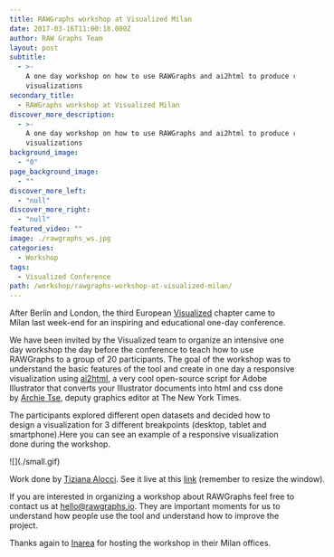 ```yaml
---
title: RAWGraphs workshop at Visualized Milan
date: 2017-03-16T11:00:18.000Z
author: RAW Graphs Team
layout: post
subtitle:
  - >-
    A one day workshop on how to use RAWGraphs and ai2html to produce responsive
    visualizations
secondary_title:
  - RAWGraphs workshop at Visualized Milan
discover_more_description:
  - >-
    A one day workshop on how to use RAWGraphs and ai2html to produce responsive
    visualizations
background_image:
  - "0"
page_background_image:
  - ""
discover_more_left:
  - "null"
discover_more_right:
  - "null"
featured_video: ""
image: ./rawgraphs_ws.jpg
categories:
  - Workshop
tags:
  - Visualized Conference
path: /workshop/rawgraphs-workshop-at-visualized-milan/
---
```


After Berlin and London, the third European <a href="http://visualized.com/milan/" target="_blank">Visualized</a> chapter came to Milan last week-end for an inspiring and educational one-day conference.

We have been invited by the Visualized team to organize an intensive one day workshop the day before the conference to teach how to use RAWGraphs to a group of 20 participants. The goal of the workshop was to understand the basic features of the tool and create in one day a responsive visualization using <a href="http://ai2html.org/" target="_blank">ai2html</a>, a very cool open-source script for Adobe Illustrator that converts your Illustrator documents into html and css done by <a href="https://twitter.com/archietse" target="_blank">Archie Tse</a>, deputy graphics editor at The New York Times.

The participants explored different open datasets and decided how to design a visualization for 3 different breakpoints (desktop, tablet and smartphone).Here you can see an example of a responsive visualization done during the workshop.

<div id="attachment_778" style="width: 650px" class="wp-caption alignnone">
  ![](./small.gif)

  <p id="caption-attachment-778" class="wp-caption-text">
    Work done by <a href="http://www.tizianaalocci.com/" target="_blank">Tiziana Alocci</a>. See it live at this <a href="https://rawgraphs.github.io/misc/visualized2016/tiziana_alocci/" target="_blank">link</a> (remember to resize the window).
  </p>
</div>

If you are interested in organizing a workshop about RAWGraphs feel free to contact us at <hello@rawgraphs.io>. They are important moments for us to understand how people use the tool and understand how to improve the project.

Thanks again to <a href="http://www.inarea.com/" target="_blank">Inarea</a> for hosting the workshop in their Milan offices.
